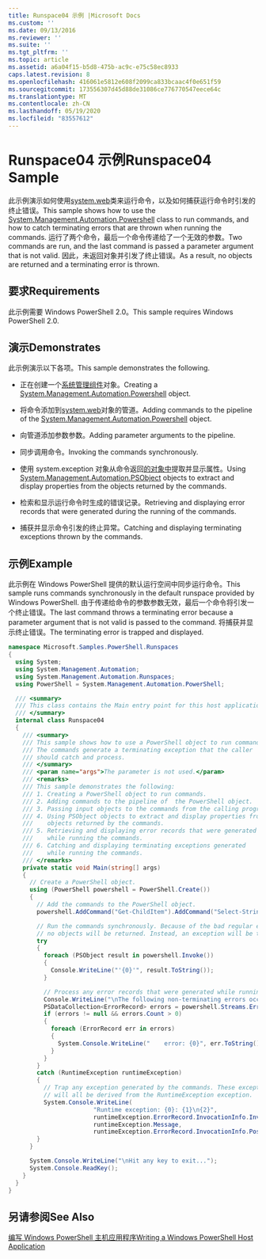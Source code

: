 ```yaml
---
title: Runspace04 示例 |Microsoft Docs
ms.custom: ''
ms.date: 09/13/2016
ms.reviewer: ''
ms.suite: ''
ms.tgt_pltfrm: ''
ms.topic: article
ms.assetid: a6a04f15-b5d8-475b-ac9c-e75c58ec8933
caps.latest.revision: 8
ms.openlocfilehash: 416061e5812e608f2099ca833bcaac4f0e651f59
ms.sourcegitcommit: 173556307d45d88de31086ce776770547eece64c
ms.translationtype: MT
ms.contentlocale: zh-CN
ms.lasthandoff: 05/19/2020
ms.locfileid: "83557612"
---
```

# <a name="runspace04-sample"></a><span data-ttu-id="c662e-102">Runspace04 示例</span><span class="sxs-lookup"><span data-stu-id="c662e-102">Runspace04 Sample</span></span>

<span data-ttu-id="c662e-103">此示例演示如何使用[system.web](/dotnet/api/system.management.automation.powershell)类来运行命令，以及如何捕获运行命令时引发的终止错误。</span><span class="sxs-lookup"><span data-stu-id="c662e-103">This sample shows how to use the [System.Management.Automation.Powershell](/dotnet/api/system.management.automation.powershell) class to run commands, and how to catch terminating errors that are thrown when running the commands.</span></span> <span data-ttu-id="c662e-104">运行了两个命令，最后一个命令传递给了一个无效的参数。</span><span class="sxs-lookup"><span data-stu-id="c662e-104">Two commands are run, and the last command is passed a parameter argument that is not valid.</span></span> <span data-ttu-id="c662e-105">因此，未返回对象并引发了终止错误。</span><span class="sxs-lookup"><span data-stu-id="c662e-105">As a result, no objects are returned and a terminating error is thrown.</span></span>

## <a name="requirements"></a><span data-ttu-id="c662e-106">要求</span><span class="sxs-lookup"><span data-stu-id="c662e-106">Requirements</span></span>

<span data-ttu-id="c662e-107">此示例需要 Windows PowerShell 2.0。</span><span class="sxs-lookup"><span data-stu-id="c662e-107">This sample requires Windows PowerShell 2.0.</span></span>

## <a name="demonstrates"></a><span data-ttu-id="c662e-108">演示</span><span class="sxs-lookup"><span data-stu-id="c662e-108">Demonstrates</span></span>

<span data-ttu-id="c662e-109">此示例演示以下各项。</span><span class="sxs-lookup"><span data-stu-id="c662e-109">This sample demonstrates the following.</span></span>

- <span data-ttu-id="c662e-110">正在创建一个[系统管理组件](/dotnet/api/system.management.automation.powershell)对象。</span><span class="sxs-lookup"><span data-stu-id="c662e-110">Creating a [System.Management.Automation.Powershell](/dotnet/api/system.management.automation.powershell) object.</span></span>

- <span data-ttu-id="c662e-111">将命令添加到[system.web](/dotnet/api/system.management.automation.powershell)对象的管道。</span><span class="sxs-lookup"><span data-stu-id="c662e-111">Adding commands to the pipeline of the [System.Management.Automation.Powershell](/dotnet/api/system.management.automation.powershell) object.</span></span>

- <span data-ttu-id="c662e-112">向管道添加参数参数。</span><span class="sxs-lookup"><span data-stu-id="c662e-112">Adding parameter arguments to the pipeline.</span></span>

- <span data-ttu-id="c662e-113">同步调用命令。</span><span class="sxs-lookup"><span data-stu-id="c662e-113">Invoking the commands synchronously.</span></span>

- <span data-ttu-id="c662e-114">使用 system.exception 对象从命令返回[的对象中](/dotnet/api/System.Management.Automation.PSObject)提取并显示属性。</span><span class="sxs-lookup"><span data-stu-id="c662e-114">Using [System.Management.Automation.PSObject](/dotnet/api/System.Management.Automation.PSObject) objects to extract and display properties from the objects returned by the commands.</span></span>

- <span data-ttu-id="c662e-115">检索和显示运行命令时生成的错误记录。</span><span class="sxs-lookup"><span data-stu-id="c662e-115">Retrieving and displaying error records that were generated during the running of the commands.</span></span>

- <span data-ttu-id="c662e-116">捕获并显示命令引发的终止异常。</span><span class="sxs-lookup"><span data-stu-id="c662e-116">Catching and displaying terminating exceptions thrown by the commands.</span></span>

## <a name="example"></a><span data-ttu-id="c662e-117">示例</span><span class="sxs-lookup"><span data-stu-id="c662e-117">Example</span></span>

<span data-ttu-id="c662e-118">此示例在 Windows PowerShell 提供的默认运行空间中同步运行命令。</span><span class="sxs-lookup"><span data-stu-id="c662e-118">This sample runs commands synchronously in the default runspace provided by Windows PowerShell.</span></span> <span data-ttu-id="c662e-119">由于传递给命令的参数参数无效，最后一个命令将引发一个终止错误。</span><span class="sxs-lookup"><span data-stu-id="c662e-119">The last command throws a terminating error because a parameter argument that is not valid is passed to the command.</span></span> <span data-ttu-id="c662e-120">将捕获并显示终止错误。</span><span class="sxs-lookup"><span data-stu-id="c662e-120">The terminating error is trapped and displayed.</span></span>

```csharp
namespace Microsoft.Samples.PowerShell.Runspaces
{
  using System;
  using System.Management.Automation;
  using System.Management.Automation.Runspaces;
  using PowerShell = System.Management.Automation.PowerShell;

  /// <summary>
  /// This class contains the Main entry point for this host application.
  /// </summary>
  internal class Runspace04
  {
    /// <summary>
    /// This sample shows how to use a PowerShell object to run commands.
    /// The commands generate a terminating exception that the caller
    /// should catch and process.
    /// </summary>
    /// <param name="args">The parameter is not used.</param>
    /// <remarks>
    /// This sample demonstrates the following:
    /// 1. Creating a PowerShell object to run commands.
    /// 2. Adding commands to the pipeline of  the PowerShell object.
    /// 3. Passing input objects to the commands from the calling program.
    /// 4. Using PSObject objects to extract and display properties from the
    ///    objects returned by the commands.
    /// 5. Retrieving and displaying error records that were generated
    ///    while running the commands.
    /// 6. Catching and displaying terminating exceptions generated
    ///    while running the commands.
    /// </remarks>
    private static void Main(string[] args)
    {
      // Create a PowerShell object.
      using (PowerShell powershell = PowerShell.Create())
      {
        // Add the commands to the PowerShell object.
        powershell.AddCommand("Get-ChildItem").AddCommand("Select-String").AddArgument("*");

        // Run the commands synchronously. Because of the bad regular expression,
        // no objects will be returned. Instead, an exception will be thrown.
        try
        {
          foreach (PSObject result in powershell.Invoke())
          {
            Console.WriteLine("'{0}'", result.ToString());
          }

          // Process any error records that were generated while running the commands.
          Console.WriteLine("\nThe following non-terminating errors occurred:\n");
          PSDataCollection<ErrorRecord> errors = powershell.Streams.Error;
          if (errors != null && errors.Count > 0)
          {
            foreach (ErrorRecord err in errors)
            {
              System.Console.WriteLine("    error: {0}", err.ToString());
            }
          }
        }
        catch (RuntimeException runtimeException)
        {
          // Trap any exception generated by the commands. These exceptions
          // will all be derived from the RuntimeException exception.
          System.Console.WriteLine(
                        "Runtime exception: {0}: {1}\n{2}",
                        runtimeException.ErrorRecord.InvocationInfo.InvocationName,
                        runtimeException.Message,
                        runtimeException.ErrorRecord.InvocationInfo.PositionMessage);
        }
      }

      System.Console.WriteLine("\nHit any key to exit...");
      System.Console.ReadKey();
    }
  }
}
```

## <a name="see-also"></a><span data-ttu-id="c662e-121">另请参阅</span><span class="sxs-lookup"><span data-stu-id="c662e-121">See Also</span></span>

[<span data-ttu-id="c662e-122">编写 Windows PowerShell 主机应用程序</span><span class="sxs-lookup"><span data-stu-id="c662e-122">Writing a Windows PowerShell Host Application</span></span>](./writing-a-windows-powershell-host-application.md)
